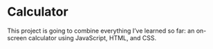 # Calculator
This project is going to combine everything I’ve learned so far: an on-screen calculator using JavaScript, HTML, and CSS.
